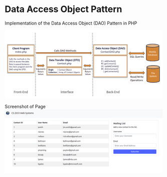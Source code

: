 # Data Access Object Pattern
Implementation of the Data Access Object (DAO) Pattern in PHP


<img src="images/DAO-Pattern.png" alt="DAO Pattern">

Screenshot of Page
<img src="images/patternDAOss1.png" alt="Screenshot">